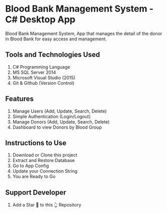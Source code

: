 # Blood Bank Management System - C# Desktop App
Blood Bank Management System, App that manages the detail of the donor in Blood Bank for easy access and management.

## Tools and Technologies Used
1. C# Programming Language
2. MS SQL Server 2014
3. Microsoft Visual Studio (2015)
4. Git & Github (Version Control)

## Features
1. Manage Users (Add, Update, Search, Delete)
2. Simple Authentication (Login/Logout)
3. Manage Donors (Add, Update, Search, Delete)
4. Dashboard to view Donors by Blood Group

## Instructions to Use
1. Download or Clone this project
2. Extract and Restore Database
3. Go to App Config
4. Update your Connection String
5. You are Ready to Go

## Support Developer
1. Add a Star 🌟  to this 👆 Repository




